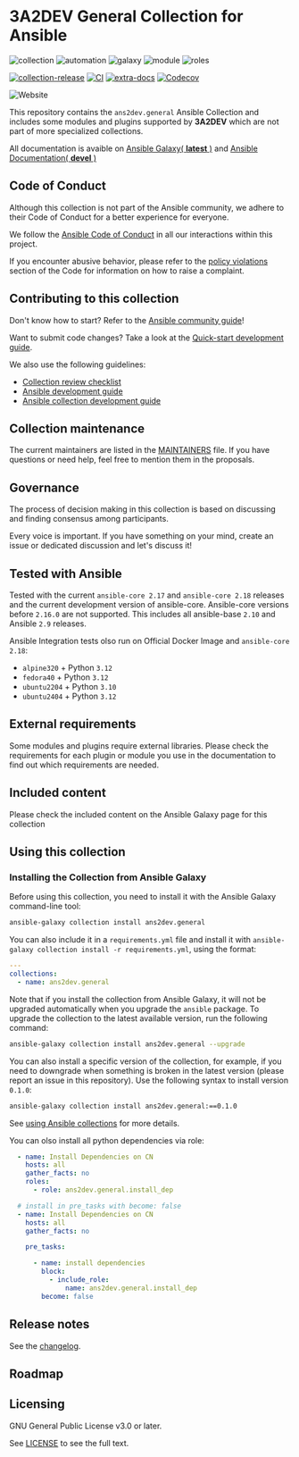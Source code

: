# 3A2DEV General Collection for Ansible
<!-- Add CI and code coverage badges here. Samples included below. -->
![collection](https://img.shields.io/badge/ansible-collection-blue?logo=ansible&logoColor=white)
![automation](https://img.shields.io/badge/ansible-automation-blue?logo=ansible&logoColor=white)
![galaxy](https://img.shields.io/badge/ansible-galaxy-blue?logo=ansible&logoColor=white)
![module](https://img.shields.io/badge/ansible-module-blue?logo=ansible&logoColor=white)
![roles](https://img.shields.io/badge/ansible-roles-blue?logo=ansible&logoColor=white)

[![collection-release](https://img.shields.io/github/v/release/3A2DEV/ans2dev.general?display_name=release&logo=ansible&logoColor=white)](https://galaxy.ansible.com/ui/repo/published/3A2DEV/ans2dev.general/) [![CI](https://github.com/3A2DEV/ans2dev.general/actions/workflows/ansible-test.yml/badge.svg?event=push)](https://github.com/3A2DEV/ans2dev.general/actions) [![extra-docs](https://github.com/3A2DEV/ans2dev.general/actions/workflows/extra-docs-linting.yml/badge.svg?event=push)](https://github.com/3A2DEV/ans2dev.general/actions)
 [![Codecov](https://img.shields.io/codecov/c/github/3A2DEV/ans2dev.general?logo=codecov)](https://codecov.io/gh/3A2DEV/ans2dev.general)

![Website](https://img.shields.io/website?url=https%3A%2F%2F3a2dev.github.io%2Fans2dev.general%2Fbranch%2Fmain&up_message=online&up_color=%231dc249&down_message=down&down_color=red&logo=ansible&label=Ansible%20Documentation&link=https%3A%2F%2F3a2dev.github.io%2Fans2dev.general%2Fbranch%2Fmain)

<!-- Describe the collection and why a user would want to use it. What does the collection do? -->

This repository contains the `ans2dev.general` Ansible Collection and includes some modules and plugins supported by **3A2DEV** which are not part of more specialized collections.

All documentation is avaible on [Ansible Galaxy( **latest** )](https://galaxy.ansible.com/ui/repo/published/ans2dev/general/) and [Ansible Documentation( **devel** )](https://3a2dev.github.io/ans2dev.general/branch/main/)

## Code of Conduct

Although this collection is not part of the Ansible community, we adhere to their Code of Conduct for a better experience for everyone.

We follow the [Ansible Code of Conduct](https://docs.ansible.com/ansible/devel/community/code_of_conduct.html) in all our interactions within this project.

If you encounter abusive behavior, please refer to the [policy violations](https://docs.ansible.com/ansible/devel/community/code_of_conduct.html#policy-violations) section of the Code for information on how to raise a complaint.

## Contributing to this collection

Don't know how to start? Refer to the [Ansible community guide](https://docs.ansible.com/ansible/devel/community/index.html)!

Want to submit code changes? Take a look at the [Quick-start development guide](https://docs.ansible.com/ansible/devel/community/create_pr_quick_start.html).

We also use the following guidelines:

* [Collection review checklist](https://docs.ansible.com/ansible/devel/community/collection_contributors/collection_reviewing.html)
* [Ansible development guide](https://docs.ansible.com/ansible/devel/dev_guide/index.html)
* [Ansible collection development guide](https://docs.ansible.com/ansible/devel/dev_guide/developing_collections.html#contributing-to-collections)

## Collection maintenance

The current maintainers are listed in the [MAINTAINERS](MAINTAINERS) file. If you have questions or need help, feel free to mention them in the proposals.

## Governance

<!--Describe how the collection is governed. Here can be the following text:-->

The process of decision making in this collection is based on discussing and finding consensus among participants.

Every voice is important. If you have something on your mind, create an issue or dedicated discussion and let's discuss it!

## Tested with Ansible

Tested with the current `ansible-core 2.17` and `ansible-core 2.18` releases and the current development version of ansible-core. Ansible-core versions before `2.16.0` are not supported. This includes all ansible-base `2.10` and Ansible `2.9` releases.

Ansible Integration tests olso run on Official Docker Image and `ansible-core 2.18`:

- `alpine320` + Python `3.12`
- `fedora40` + Python `3.12`
- `ubuntu2204` + Python `3.10`
- `ubuntu2404` + Python `3.12`

## External requirements

Some modules and plugins require external libraries. Please check the requirements for each plugin or module you use in the documentation to find out which requirements are needed.

## Included content

Please check the included content on the Ansible Galaxy page for this collection

## Using this collection

<!--Include some quick examples that cover the most common use cases for your collection content. It can include the following examples of installation and upgrade (change NAMESPACE.COLLECTION_NAME correspondingly):-->

### Installing the Collection from Ansible Galaxy

Before using this collection, you need to install it with the Ansible Galaxy command-line tool:
```bash
ansible-galaxy collection install ans2dev.general
```

You can also include it in a `requirements.yml` file and install it with `ansible-galaxy collection install -r requirements.yml`, using the format:
```yaml
---
collections:
  - name: ans2dev.general
```

Note that if you install the collection from Ansible Galaxy, it will not be upgraded automatically when you upgrade the `ansible` package. To upgrade the collection to the latest available version, run the following command:
```bash
ansible-galaxy collection install ans2dev.general --upgrade
```

You can also install a specific version of the collection, for example, if you need to downgrade when something is broken in the latest version (please report an issue in this repository). Use the following syntax to install version `0.1.0`:

```bash
ansible-galaxy collection install ans2dev.general:==0.1.0
```

See [using Ansible collections](https://docs.ansible.com/ansible/devel/user_guide/collections_using.html) for more details.

You can olso install all python dependencies via role:

```yaml
  - name: Install Dependencies on CN
    hosts: all
    gather_facts: no
    roles:
      - role: ans2dev.general.install_dep
```
```yaml
  # install in pre_tasks with become: false
  - name: Install Dependencies on CN
    hosts: all
    gather_facts: no

    pre_tasks:

      - name: install dependencies
        block:
          - include_role:
              name: ans2dev.general.install_dep
        become: false
```

## Release notes

See the [changelog](https://github.com/3A2DEV/ans2dev.general/tree/main/CHANGELOG.md).

## Roadmap

<!-- Optional. Include the roadmap for this collection, and the proposed release/versioning strategy so users can anticipate the upgrade/update cycle. -->

## Licensing

<!-- Include the appropriate license information here and a pointer to the full licensing details. If the collection contains modules migrated from the ansible/ansible repo, you must use the same license that existed in the ansible/ansible repo. See the GNU license example below. -->

GNU General Public License v3.0 or later.

See [LICENSE](https://www.gnu.org/licenses/gpl-3.0.txt) to see the full text.
